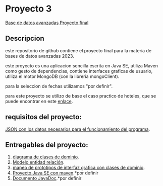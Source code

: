 # Proyecto 3
[Base de datos avanzadas Proyecto final](Proyecto_3/docs/definicion_proyecto3.pdf) 

## Descripcion
este repositorio de github contiene el proyecto final para la materia de bases de datos avanzadas 2023.

este proyecto es una aplicacion sencilla escrita en Java SE, utiliza Maven como gesto de dependencias, contiene interfaces graficas de usuario, utiliza el motor MongoDB (con la libreria mongoClient).

para la seleccion de fechas utilizamos "por definir".

para este proyecto se utilizo de base el caso practico de hoteles, que se puede encontrar en este [enlace](/Proyecto_3/docs/caso_Hoteles.pdf).

## requisitos del proyecto:
[JSON con los datos necesarios para el funcionamiento del programa](Proyecto_3/Hoteles).

## Entregables del proyecto:
1. [diagrama de clases de dominio](Proyecto_3/docs/Dominio_Hoteles.png).
2. [Modelo entidad relación](Proyecto_3/docs/ModeloER.pdf).
3. [mapeo de prototipos de interfaz grafica con clases de dominio](Proyecto_3/docs/Prototipos_GUI).
4. [Proyecto Java SE con maven](Proyecto_3/src).*por definir
5. [Documento JavaDoc](Proyecto_3/target).*por definir

